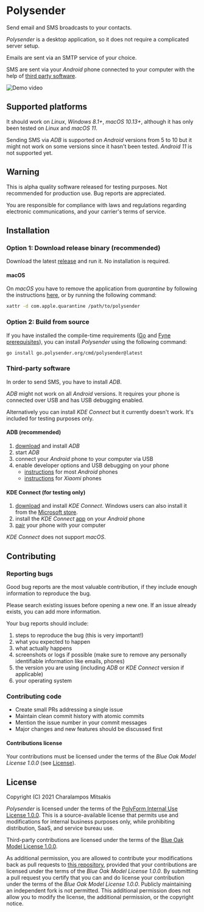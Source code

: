 # Polysender

Send email and SMS broadcasts to your contacts.

*Polysender* is a desktop application, so it does not require a complicated server setup.

Emails are sent via an SMTP service of your choice.

SMS are sent via your *Android* phone connected to your computer with the help of [third party software](#third-party-software).

![Demo video](../media/demo.webp?raw=true)

## Supported platforms

It should work on *Linux*, *Windows 8.1+*, *macOS 10.13+*, although it has only been tested on *Linux* and *macOS 11*.

Sending SMS via *ADB* is supported on *Android* versions from 5 to 10 but it might not work on some versions since it hasn't been tested.
*Android 11* is not supported yet.

## Warning

This is alpha quality software released for testing purposes. Not recommended for production use. Bug reports are appreciated.

You are responsible for compliance with laws and regulations regarding electronic communications, and your carrier's terms of service.

## Installation

### Option 1: Download release binary (recommended)

Download the latest [release](https://github.com/cmitsakis/polysender/releases) and run it. No installation is required.

#### macOS

On *macOS* you have to remove the application from *quarantine* by following the instructions [here](https://support.apple.com/guide/mac-help/welcome/mac), or by running the following command:

```sh
xattr -d com.apple.quarantine /path/to/polysender
```

### Option 2: Build from source

If you have installed the compile-time requirements
([Go](https://golang.org/) and [Fyne prerequisites](https://developer.fyne.io/started/#prerequisites)),
you can install *Polysender* using the following command:

```sh
go install go.polysender.org/cmd/polysender@latest
```

### Third-party software

In order to send SMS, you have to install *ADB*.

*ADB* might not work on all *Android* versions.
It requires your phone is connected over USB and has USB debugging enabled.

Alternatively you can install *KDE Connect* but it currently doesn't work. It's included for testing purposes only.

#### ADB (recommended)

1. [download](https://developer.android.com/studio/releases/platform-tools#downloads) and install *ADB*
2. start *ADB*
3. connect your *Android* phone to your computer via USB
4. enable developer options and USB debugging on your phone
   - [instructions](https://developer.android.com/studio/debug/dev-options) for most *Android* phones
   - [instructions](https://help.airdroid.com/hc/en-us/articles/360045329413-How-to-Enable-USB-debugging-on-Xiaomi-) for *Xiaomi* phones

#### KDE Connect (for testing only)

1. [download](https://kdeconnect.kde.org/download.html) and install *KDE Connect*.
   Windows users can also install it from the [Microsoft store](https://www.microsoft.com/store/apps/9N93MRMSXBF0).
2. install the *KDE Connect* [app](https://play.google.com/store/apps/details?id=org.kde.kdeconnect_tp) on your *Android* phone
3. [pair](https://userbase.kde.org/KDEConnect#Pairing_two_devices_together) your phone with your computer

*KDE Connect* does not support *macOS*.

## Contributing

### Reporting bugs

Good bug reports are the most valuable contribution, if they include enough information to reproduce the bug.

Please search existing issues before opening a new one. If an issue already exists, you can add more information.

Your bug reports should include:

1. steps to reproduce the bug (this is very important!)
2. what you expected to happen
3. what actually happens
4. screenshots or logs if possible (make sure to remove any personally identifiable information like emails, phones)
5. the version you are using (including *ADB* or *KDE Connect* version if applicable)
6. your operating system

### Contributing code

- Create small PRs addressing a single issue
- Maintain clean commit history with atomic commits
- Mention the issue number in your commit messages
- Major changes and new features should be discussed first

#### Contributions license

Your contributions must be licensed under the terms of the *Blue Oak Model License 1.0.0* (see [License](#license)).

## License

Copyright (C) 2021 Charalampos Mitsakis

*Polysender* is licensed under the terms of the [PolyForm Internal Use License 1.0.0](LICENSE-PolyForm-Internal-Use.md).
This is a source-available license that permits use and modifications for internal business purposes only, while prohibiting distribution, SaaS, and service bureau use.

Third-party contributions are licensed under the terms of the [Blue Oak Model License 1.0.0](LICENSE-BlueOak.md).

As additional permission, you are allowed to contribute your modifications back as pull requests to [this repository](https://github.com/cmitsakis/polysender),
provided that your contributions are licensed under the terms of the *Blue Oak Model License 1.0.0*.
By submitting a pull request you certify that you can and do license your contribution under the terms of the *Blue Oak Model License 1.0.0*.
Publicly maintaining an independent fork is not permitted.
This additional permission does not allow you to modify the license, the additional permission, or the copyright notice.
